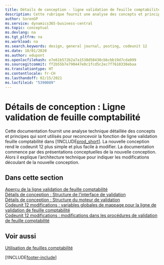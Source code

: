 ```yaml
---
title: Détails de conception - ligne validation de feuille comptabilité | Microsoft Docs
description: Cette rubrique fournit une analyse des concepts et principes qui sont utilisés pour reconcevoir la fonction de ligne validation feuille comptabilité dans Business Central.
author: SorenGP
ms.service: dynamics365-business-central
ms.topic: conceptual
ms.devlang: na
ms.tgt_pltfrm: na
ms.workload: na
ms.search.keywords: design, general journal, posting, codeunit 12
ms.date: 10/01/2020
ms.author: edupont
ms.openlocfilehash: e7e61b572b2a7a1538d58430cbbcbb19d7cda999
ms.sourcegitcommit: ff2b55b7e790447e0c1fcd5c2ec7f7610338ebaa
ms.translationtype: HT
ms.contentlocale: fr-CH
ms.lasthandoff: 02/15/2021
ms.locfileid: "5390089"
---
```

# <a name="design-details-general-journal-post-line"></a>Détails de conception : Ligne validation de feuille comptabilité
Cette documentation fournit une analyse technique détaillée des concepts et principes qui sont utilisés pour reconcevoir la fonction de ligne validation feuille comptabilité dans [!INCLUDE[prod_short](includes/prod_short.md)]. La nouvelle conception rend le codeunit 12 plus simple et plus facile à modifier. La documentation commence par des présentations conceptuelles de la nouvelle conception. Alors il explique l’architecture technique pour indiquer les modifications découlant de la nouvelle conception.  

## <a name="in-this-section"></a>Dans cette section  
[Aperçu de la ligne validation de feuille comptabilité](design-details-general-journal-post-line-overview.md)  
[Détails de conception : Structure de l’interface de validation](design-details-posting-interface-structure.md)  
[Détails de conception : Structure du moteur de validation](design-details-posting-engine-structure.md)  
[Codeunit 12 modifications : variables globales de mappage pour la ligne de validation de feuille comptabilité](design-details-codeunit-12-changes-mapping-global-variables-for-general-journal-post-line.md)  
[Codeunit 12 modifications : modifications dans les procédures de validation de feuille comptabilité](design-details-codeunit-12-changes-changes-in-general-journal-post-procedures.md)  

## <a name="see-also"></a>Voir aussi  
[Utilisation de feuilles comptabilité](ui-work-general-journals.md)


[!INCLUDE[footer-include](includes/footer-banner.md)]